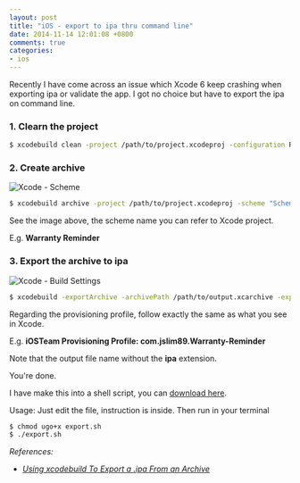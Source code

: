 ```yaml
---
layout: post
title: "iOS - export to ipa thru command line"
date: 2014-11-14 12:01:08 +0800
comments: true
categories: 
- ios
---
```


Recently I have come across an issue which Xcode 6 keep crashing when exporting ipa or validate the app.
I got no choice but have to export the ipa on command line.

### 1. Clearn the project

```sh
$ xcodebuild clean -project /path/to/project.xcodeproj -configuration Release -alltargets
```

### 2. Create archive

![Xcode - Scheme](http://jslim89.github.com/images/posts/2014-11-14-ios-export-to-ipa-thru-command-line/scheme.png)

```sh
$ xcodebuild archive -project /path/to/project.xcodeproj -scheme "Scheme name" -archivePath /path/to/output
```

See the image above, the scheme name you can refer to Xcode project.

E.g. **Warranty Reminder**

### 3. Export the archive to ipa

![Xcode - Build Settings](http://jslim89.github.com/images/posts/2014-11-14-ios-export-to-ipa-thru-command-line/xcode.png)

```sh
$ xcodebuild -exportArchive -archivePath /path/to/output.xcarchive -exportPath /path/to/output -exportFormat ipa -exportProvisioningProfile "Provisioning Profile Name"
```

Regarding the provisioning profile, follow exactly the same as what you see in Xcode.

E.g. **iOSTeam Provisioning Profile: com.jslim89.Warranty-Reminder**

Note that the output file name without the **ipa** extension.

You're done.

I have make this into a shell script, you can [download here](http://jslim89.github.com/attachments/posts/2014-11-14-ios-export-to-ipa-thru-command-line/export.sh).

Usage: Just edit the file, instruction is inside. Then run in your terminal

```sh
$ chmod ugo+x export.sh
$ ./export.sh
```

_References:_

- _[Using xcodebuild To Export a .ipa From an Archive](http://www.thecave.com/2014/09/16/using-xcodebuild-to-export-a-ipa-from-an-archive/)_
